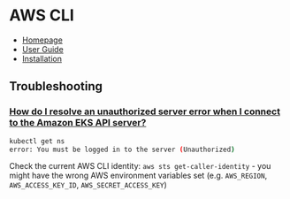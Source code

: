 # AWS CLI

* [Homepage](https://docs.aws.amazon.com/cli/index.html#lang/en_us)
* [User Guide](https://docs.aws.amazon.com/cli/latest/userguide/cli-chap-welcome.html)
* [Installation](https://docs.aws.amazon.com/cli/latest/userguide/cli-chap-install.html)

## Troubleshooting

### [How do I resolve an unauthorized server error when I connect to the Amazon EKS API server?](https://aws.amazon.com/premiumsupport/knowledge-center/eks-api-server-unauthorized-error/)

```bash
kubectl get ns
error: You must be logged in to the server (Unauthorized)
```

Check the current AWS CLI identity: `aws sts get-caller-identity` - you might have the wrong AWS environment variables set (e.g. `AWS_REGION`, `AWS_ACCESS_KEY_ID`, `AWS_SECRET_ACCESS_KEY`)


